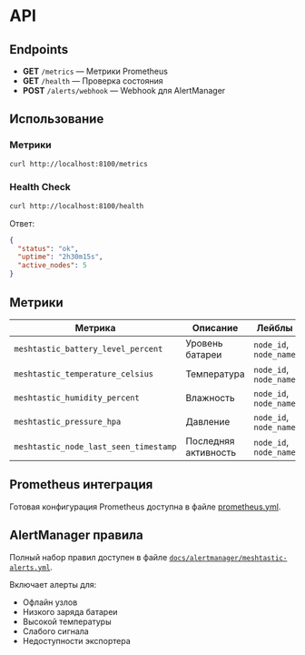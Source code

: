 # API

## Endpoints

- **GET** `/metrics` — Метрики Prometheus
- **GET** `/health` — Проверка состояния
- **POST** `/alerts/webhook` — Webhook для AlertManager

## Использование

### Метрики

```bash
curl http://localhost:8100/metrics
```

### Health Check

```bash
curl http://localhost:8100/health
```

Ответ:

```json
{
  "status": "ok",
  "uptime": "2h30m15s",
  "active_nodes": 5
}
```

## Метрики

| Метрика                               | Описание             | Лейблы                 |
|---------------------------------------|----------------------|------------------------|
| `meshtastic_battery_level_percent`    | Уровень батареи      | `node_id`, `node_name` |
| `meshtastic_temperature_celsius`      | Температура          | `node_id`, `node_name` |
| `meshtastic_humidity_percent`         | Влажность            | `node_id`, `node_name` |
| `meshtastic_pressure_hpa`             | Давление             | `node_id`, `node_name` |
| `meshtastic_node_last_seen_timestamp` | Последняя активность | `node_id`, `node_name` |

## Prometheus интеграция

Готовая конфигурация Prometheus доступна в файле [prometheus.yml](../prometheus.yml).

## AlertManager правила

Полный набор правил доступен в файле [
`docs/alertmanager/meshtastic-alerts.yml`](https://github.com/capricornusx/meshtastic-mqtt-exporter/blob/main/docs/alertmanager/meshtastic-alerts.yml).

Включает алерты для:

- Офлайн узлов
- Низкого заряда батареи
- Высокой температуры
- Слабого сигнала
- Недоступности экспортера
